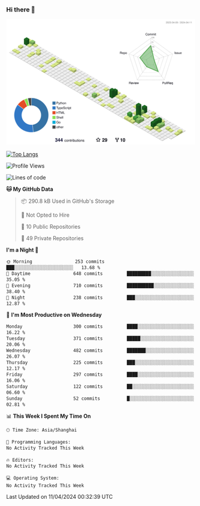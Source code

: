 ### Hi there 👋

![](./profile-3d-contrib/profile-green-animate.svg)

 

[![Top Langs](https://github-readme-stats.vercel.app/api/top-langs/?username=fly2tomato)](https://github.com/anuraghazra/github-readme-stats)


 

<!--START_SECTION:waka-->
![Profile Views](http://img.shields.io/badge/Profile%20Views-3-blue)

![Lines of code](https://img.shields.io/badge/From%20Hello%20World%20I%27ve%20Written-516.9%20thousand%20lines%20of%20code-blue)

**🐱 My GitHub Data** 

> 📦 290.8 kB Used in GitHub's Storage 
 > 
> 🚫 Not Opted to Hire
 > 
> 📜 10 Public Repositories 
 > 
> 🔑 49 Private Repositories 
 > 
**I'm a Night 🦉** 

```text
🌞 Morning                253 commits         ███░░░░░░░░░░░░░░░░░░░░░░   13.68 % 
🌆 Daytime                648 commits         █████████░░░░░░░░░░░░░░░░   35.05 % 
🌃 Evening                710 commits         ██████████░░░░░░░░░░░░░░░   38.40 % 
🌙 Night                  238 commits         ███░░░░░░░░░░░░░░░░░░░░░░   12.87 % 
```
📅 **I'm Most Productive on Wednesday** 

```text
Monday                   300 commits         ████░░░░░░░░░░░░░░░░░░░░░   16.22 % 
Tuesday                  371 commits         █████░░░░░░░░░░░░░░░░░░░░   20.06 % 
Wednesday                482 commits         ███████░░░░░░░░░░░░░░░░░░   26.07 % 
Thursday                 225 commits         ███░░░░░░░░░░░░░░░░░░░░░░   12.17 % 
Friday                   297 commits         ████░░░░░░░░░░░░░░░░░░░░░   16.06 % 
Saturday                 122 commits         ██░░░░░░░░░░░░░░░░░░░░░░░   06.60 % 
Sunday                   52 commits          █░░░░░░░░░░░░░░░░░░░░░░░░   02.81 % 
```


📊 **This Week I Spent My Time On** 

```text
🕑︎ Time Zone: Asia/Shanghai

💬 Programming Languages: 
No Activity Tracked This Week

🔥 Editors: 
No Activity Tracked This Week

💻 Operating System: 
No Activity Tracked This Week
```


 Last Updated on 11/04/2024 00:32:39 UTC
<!--END_SECTION:waka-->

